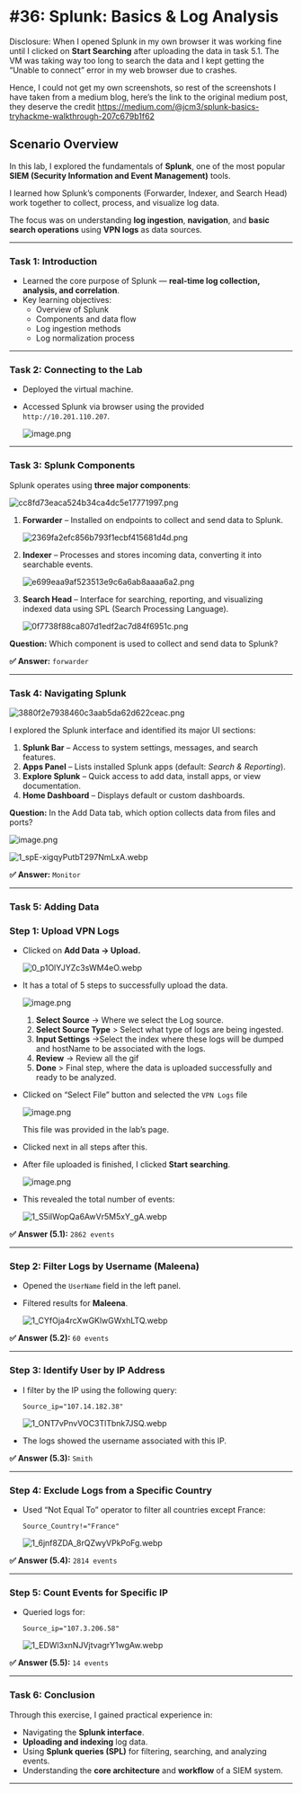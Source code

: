 # #36: Splunk: Basics & Log Analysis

Disclosure: When I opened Splunk in my own browser it was working fine until I clicked on **Start Searching** after uploading the data in task 5.1. The VM was taking way too long to search the data and I kept getting the “Unable to connect” error in my web browser due to crashes.

Hence, I could not get my own screenshots, so rest of the screenshots I have taken from a medium blog, here’s the link to the original medium post, they deserve the credit https://medium.com/@jcm3/splunk-basics-tryhackme-walkthrough-207c679b1f62

## Scenario Overview

In this lab, I explored the fundamentals of **Splunk**, one of the most popular **SIEM (Security Information and Event Management)** tools.

I learned how Splunk’s components (Forwarder, Indexer, and Search Head) work together to collect, process, and visualize log data.

The focus was on understanding **log ingestion**, **navigation**, and **basic search operations** using **VPN logs** as data sources.

---

### **Task 1: Introduction**

- Learned the core purpose of Splunk — **real-time log collection, analysis, and correlation**.
- Key learning objectives:
    - Overview of Splunk
    - Components and data flow
    - Log ingestion methods
    - Log normalization process

---

### **Task 2: Connecting to the Lab**

- Deployed the virtual machine.
- Accessed Splunk via browser using the provided `http://10.201.110.207`.
    
    ![image.png](image.png)
    

---

### **Task 3: Splunk Components**

Splunk operates using **three major components**:

![cc8fd73eaca524b34ca4dc5e17771997.png](cc8fd73eaca524b34ca4dc5e17771997.png)

1. **Forwarder** – Installed on endpoints to collect and send data to Splunk.
    
    ![2369fa2efc856b793f1ecbf415681d4d.png](2369fa2efc856b793f1ecbf415681d4d.png)
    
2. **Indexer** – Processes and stores incoming data, converting it into searchable events.
    
    ![e699eaa9af523513e9c6a6ab8aaaa6a2.png](e699eaa9af523513e9c6a6ab8aaaa6a2.png)
    
3. **Search Head** – Interface for searching, reporting, and visualizing indexed data using SPL (Search Processing Language).
    
    ![0f7738f88ca807d1edf2ac7d84f6951c.png](0f7738f88ca807d1edf2ac7d84f6951c.png)
    

**Question:** Which component is used to collect and send data to Splunk?

**✅ Answer:** `forwarder`

---

### **Task 4: Navigating Splunk**

![3880f2e7938460c3aab5da62d622ceac.png](3880f2e7938460c3aab5da62d622ceac.png)

I explored the Splunk interface and identified its major UI sections:

1. **Splunk Bar** – Access to system settings, messages, and search features.
2. **Apps Panel** – Lists installed Splunk apps (default: *Search & Reporting*).
3. **Explore Splunk** – Quick access to add data, install apps, or view documentation.
4. **Home Dashboard** – Displays default or custom dashboards.

**Question:** In the Add Data tab, which option collects data from files and ports?

![image.png](image%201.png)

![1_spE-xigqyPutbT297NmLxA.webp](1_spE-xigqyPutbT297NmLxA.webp)

**✅ Answer:** `Monitor`

---

### **Task 5: Adding Data**

### Step 1: Upload VPN Logs

- Clicked on **Add Data → Upload.**
    
    ![0_p1OlYJYZc3sWM4eO.webp](0_p1OlYJYZc3sWM4eO.webp)
    
- It has a total of 5 steps to successfully upload the data.
    
    ![image.png](image%202.png)
    
    1. **Select Source** -> Where we select the Log source.
    2. **Select Source Type** > Select what type of logs are being ingested.
    3. **Input Settings** ->Select the index where these logs will be dumped and hostName to be associated with the logs.
    4. **Review** -> Review all the gif
    5. **Done** > Final step, where the data is uploaded successfully and ready to be analyzed.
- Clicked on “Select File” button and selected the `VPN Logs` file
    
    ![image.png](image%203.png)
    
    This file was provided in the lab’s page.
    
- Clicked next in all steps after this.
- After file uploaded is finished, I clicked **Start searching**.
    
    ![image.png](image%204.png)
    
- This revealed the total number of events:
    
    ![1_S5iIWopQa6AwVr5M5xY_gA.webp](1_S5iIWopQa6AwVr5M5xY_gA.webp)
    

**✅ Answer (5.1):** `2862 events`

---

### Step 2: Filter Logs by Username (Maleena)

- Opened the `UserName` field in the left panel.
- Filtered results for **Maleena**.
    
    ![1_CYfOja4rcXwGKlwGWxhLTQ.webp](1_CYfOja4rcXwGKlwGWxhLTQ.webp)
    

**✅ Answer (5.2):** `60 events`

---

### Step 3: Identify User by IP Address

- I filter by the IP using the following query:
    
    ```
    Source_ip="107.14.182.38"
    ```
    
    ![1_ONT7vPnvVOC3TlTbnk7JSQ.webp](1_ONT7vPnvVOC3TlTbnk7JSQ.webp)
    
- The logs showed the username associated with this IP.

**✅ Answer (5.3):** `Smith`

---

### Step 4: Exclude Logs from a Specific Country

- Used “Not Equal To” operator to filter all countries except France:
    
    ```
    Source_Country!="France"
    ```
    
    ![1_6jnf8ZDA_8rQZwyVPkPoFg.webp](1_6jnf8ZDA_8rQZwyVPkPoFg.webp)
    

**✅ Answer (5.4):** `2814 events`

---

### Step 5: Count Events for Specific IP

- Queried logs for:
    
    ```
    Source_ip="107.3.206.58"
    ```
    
    ![1_EDWl3xnNJVjtvagrY1wgAw.webp](1_EDWl3xnNJVjtvagrY1wgAw.webp)
    

**✅ Answer (5.5):** `14 events`

---

### **Task 6: Conclusion**

Through this exercise, I gained practical experience in:

- Navigating the **Splunk interface**.
- **Uploading and indexing** log data.
- Using **Splunk queries (SPL)** for filtering, searching, and analyzing events.
- Understanding the **core architecture** and **workflow** of a SIEM system.

---